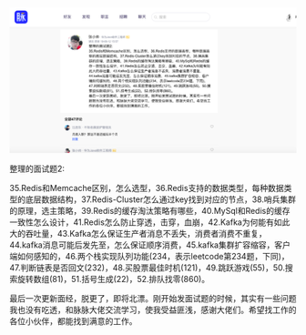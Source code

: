 

![](https://raw.githubusercontent.com/gaohanghang/images/master/img20190617230711.png)

整理的面试题2:

35.Redis和Memcache区别，怎么选型，36.Redis支持的数据类型，每种数据类型的底层数据结构，37.Redis-Cluster怎么通过key找到对应的节点，38.哨兵集群的原理，选主策略，39.Redis的缓存淘汰策略有哪些，40.MySql和Redis的缓存一致性怎么设计，41.Redis怎么防止穿透，击穿，血崩，42.Kafka为何能有如此大的吞吐量，43.Kafka怎么保证生产者消息不丢失，消费者消费不重复，44.kafka消息可能后发先至，怎么保证顺序消费，45.kafka集群扩容缩容，客户端如何感知的，46.两个栈实现队列功能(234，表示leetcode第234题，下同)，47.判断链表是否回文(232)，48.买股票最佳时机(121)，49.跳跃游戏(55)，50.搜索旋转数组(81)，51.括号生成(22)，52.排队找零(860)。

最后一次更新面经，脱更了，即将北漂。刚开始发面试题的时候，其实有一些问题我也没有吃透，和脉脉大佬交流学习，使我受益匪浅，感谢大佬们。希望找工作的各位小伙伴，都能找到满意的工作。


